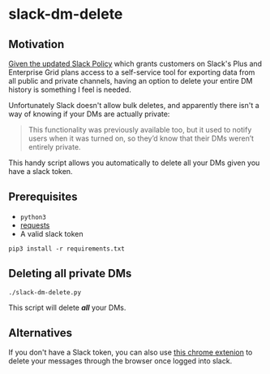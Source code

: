 # slack-dm-delete

## Motivation
[Given the updated Slack Policy](https://thenextweb.com/apps/2018/03/22/slacks-new-policy-lets-bosses-read-employees-dms-without-consent/) which grants customers on Slack's Plus and Enterprise Grid plans access to a self-service tool for exporting data from all public and private channels, having an option to delete your entire DM history is something I feel is needed. 

Unfortunately Slack doesn't allow bulk deletes, and apparently there isn't a way of knowing if your DMs are actually private:

>This functionality was previously available too, but it used to notify users when it was turned on, so they’d know that their DMs weren’t entirely private.

This handy script allows you automatically to delete all your DMs given you have a slack token.


## Prerequisites

* `python3`
* [requests](https://github.com/requests/requests)
* A valid slack token

`pip3 install -r requirements.txt`


## Deleting all private DMs

`./slack-dm-delete.py`

This script will delete **_all_** your DMs.

## Alternatives

If you don't have a Slack token, you can also use [this chrome extenion](https://chrome.google.com/webstore/detail/message-deleter-for-slack/eledhnkjmlmljbbamapmggcjkbpcgdlb) to delete your messages through the browser once logged into slack.



